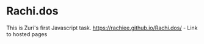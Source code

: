 # Rachi.dos
This is Zuri's first Javascript task. 
https://rachiee.github.io/Rachi.dos/ - Link to hosted pages

